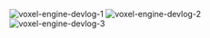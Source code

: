 ![voxel-engine-devlog-1](https://github.com/user-attachments/assets/78b5bb7d-514c-4aa3-9c5f-15472dd7943c)
![voxel-engine-devlog-2](https://github.com/user-attachments/assets/30841eca-de56-4733-91d7-86bb6e02a818)
![voxel-engine-devlog-3](https://github.com/user-attachments/assets/00024c3b-bf36-493a-97aa-a6d37cc61233)
